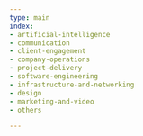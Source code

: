 ```yaml
---
type: main
index:
- artificial-intelligence
- communication
- client-engagement
- company-operations
- project-delivery
- software-engineering
- infrastructure-and-networking
- design
- marketing-and-video
- others

---
```


